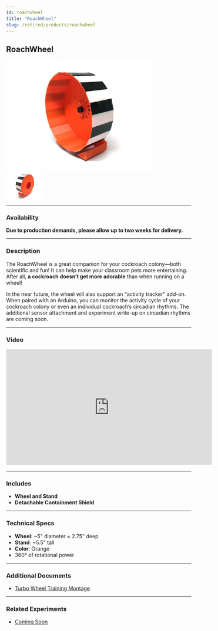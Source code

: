 ```yaml
---
id: roachwheel
title: "RoachWheel"
slug: /retired/products/roachwheel
---
```


## RoachWheel

![Cockroach Turbo Wheel](./img/RoachWheel_2016_product.jpg)  
[![Backside of Roach Wheel](./img/RoachWheel_2016_WhatsInTheBox_small.jpg)](./img/RoachWheel_2016_WhatsInTheBox.jpg)

---

### Availability

**Due to production demands, please allow up to two weeks for delivery.**

---

### Description

The RoachWheel is a great companion for your cockroach colony—both scientific
and fun! It can help make your classroom pets more entertaining. After all,
**a cockroach doesn’t get more adorable** than when running on a wheel!

In the near future, the wheel will also support an “activity tracker” add-on.
When paired with an Arduino, you can monitor the activity cycle of your
cockroach colony or even an individual cockroach’s circadian rhythms. The
additional sensor attachment and experiment write-up on circadian rhythms are
coming soon.

---

### Video

<iframe width="560" height="315" 
  src="https://www.youtube.com/embed/Dhq6hZhzFq8" 
  frameborder="0" allowfullscreen>
</iframe>

---

### Includes

- **Wheel and Stand**
- **Detachable Containment Shield**

---

### Technical Specs

- **Wheel**: ~5" diameter × 2.75" deep  
- **Stand**: ~5.5" tall  
- **Color**: Orange  
- 360° of rotational power

---

### Additional Documents

- [Turbo Wheel Training Montage](https://www.youtube.com/watch?v=Dhq6hZhzFq8&feature=youtu.be)

---

### Related Experiments

- [Coming Soon](#)